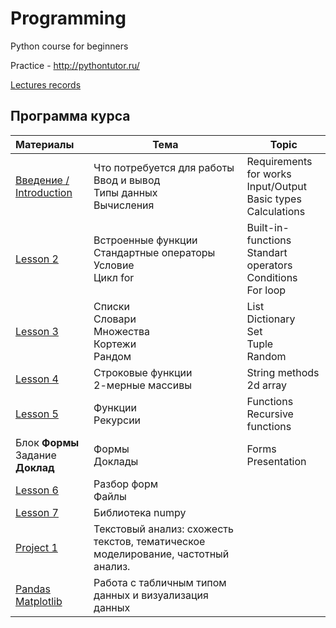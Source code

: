 # Programming
Python course for beginners

Practice - http://pythontutor.ru/

[Lectures records](https://disk.yandex.ru/d/-Ks8dCs_sTsGkw)

<h2>Программа курса</h2>
<table class="table table-bordered table-fixed"><thead><tr><th style="text-align: left;">Материалы</th><th>Тема</th><th>Topic</th></tr></thead><tbody><tr><td style="text-align: left;"><a href="https://colab.research.google.com/drive/1Y_rmBpWFvF7QCRzSm3tCkDBklJnFOfIw?usp=sharing" rel="nofollow">Введение / Introduction</a></td><td>Что потребуется для работы<br>Ввод и вывод<br>Типы данных<br>Вычисления</td><td>Requirements for works<br>Input/Output<br>Basic types<br>Calculations</td></tr><tr><td style="text-align: left;"><a href="https://colab.research.google.com/drive/17IuUuDU9gZDylEiPJcddcIChWK1dstyT?usp=sharing" target="_blank" rel="nofollow">Lesson 2</a></td><td>Встроенные функции<br>Стандартные операторы<br>Условие<br>Цикл for</td><td>Built-in-functions<br>Standart operators<br>Conditions<br>For loop</td></tr><tr><td style="text-align: left;"><a href="https://colab.research.google.com/drive/1I845i65UkhTl6nHz7xcpQQ1EUgDtZ8uq?usp=sharing" target="_blank" rel="nofollow">Lesson 3</a></td><td>Списки<br>Словари<br>Множества<br>Кортежи<br>Рандом</td><td>List<br>Dictionary<br>Set<br>Tuple<br>Random</td></tr><tr><td style="text-align: left;"><a href="https://colab.research.google.com/drive/1oQl2jFyMpaTMYgXG-gff3i4QO01GBBEG?usp=sharing" target="_blank" rel="nofollow">Lesson 4</a></td><td>Строковые функции<br>2-мерные массивы</td><td>String methods<br>2d array</td></tr><tr><td style="text-align: left;"><a href="https://colab.research.google.com/drive/1p5Tw6aKljCi9ZsTPDrsASRI3-76EvMwP?usp=sharing" target="_blank" rel="nofollow">Lesson 5</a></td><td>Функции<br>Рекурсии</td><td>Functions<br>Recursive functions</td></tr><tr><td style="text-align: left;">Блок <b>Формы</b><br>Задание <b>Доклад</b></td><td>Формы<br>Доклады</td><td>Forms<br>Presentation</td></tr><tr><td style="text-align: left;"> <a href="https://colab.research.google.com/drive/1aQ0ZlC3tUzmeTvu5REqn4gjhB7pa9nMi?usp=sharing" target="_blank" rel="nofollow">Lesson 6</a> <br></td><td>Разбор форм<br>Файлы</td><td></td></tr><tr><td style="text-align: left;"> <a href="https://colab.research.google.com/github/cs231n/cs231n.github.io/blob/master/python-colab.ipynb" target="_blank" rel="nofollow">Lesson 7</a> </td><td>Библиотека numpy</td><td></td></tr><tr><td style="text-align: left;"> <a href="https://colab.research.google.com/drive/1pvkRRVURK8m7JWi8dt2A8dwQVOd6UOHD?usp=sharing" target="_blank" rel="nofollow">Project 1</a> </td><td>Текстовый анализ: схожесть текстов, тематическое моделирование, частотный анализ.<br></td><td></td></tr><tr><td style="text-align: left;"> <a href="https://colab.research.google.com/drive/1E6Iqdy0iumta6M1tkLHWKvEK3L9B8Tsq?usp=sharing" target="_blank" rel="nofollow">Pandas</a><br> <a href="https://colab.research.google.com/drive/1ZV9pBGyOKHd_Zkd_-XsC0RXgcUoYaj6E?usp=sharing" target="_blank" rel="nofollow">Matplotlib</a> <br> </td><td>Работа с табличным типом данных и визуализация данных</td><td></td></tr></tbody></table>
